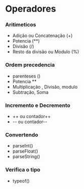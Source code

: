 

# Operadores

### Aritimeticos

- Adição ou Concatenação (+)
- Potencia (**)
- Divisão  (/)
- Resto da divisão ou Modulo (%)

### Ordem precedencia

- parenteses ()
- Potencia **
- Multiplicação , Divisão, modulo
- Subtração, Soma

### Incremento e Decremento

- ++ ou contador++
- -- ou contador--

### Convertendo

- parseInt()
- parseFloat()
- parseString()

### Verifica o tipo

- typeof()